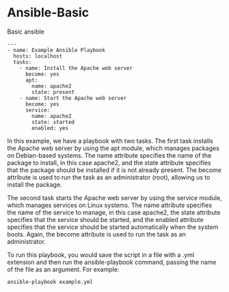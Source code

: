 # Ansible-Basic
Basic ansible

```
---
- name: Example Ansible Playbook
  hosts: localhost
  tasks:
    - name: Install the Apache web server
      become: yes
      apt:
        name: apache2
        state: present
    - name: Start the Apache web server
      become: yes
      service:
        name: apache2
        state: started
        enabled: yes
```

In this example, we have a playbook with two tasks. The first task installs the Apache web server by using the apt module, which manages packages on Debian-based systems. The name attribute specifies the name of the package to install, in this case apache2, and the state attribute specifies that the package should be installed if it is not already present. The become attribute is used to run the task as an administrator (root), allowing us to install the package.

The second task starts the Apache web server by using the service module, which manages services on Linux systems. The name attribute specifies the name of the service to manage, in this case apache2, the state attribute specifies that the service should be started, and the enabled attribute specifies that the service should be started automatically when the system boots. Again, the become attribute is used to run the task as an administrator.

To run this playbook, you would save the script in a file with a .yml extension and then run the ansible-playbook command, passing the name of the file as an argument. For example:

```
ansible-playbook example.yml
```
